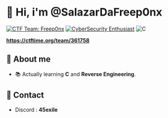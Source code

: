 # 👋 Hi, i'm @SalazarDaFreep0nx

[![CTF Team: Freep0nx](https://img.shields.io/badge/CTF%20Team-freep0nx-white)](#)
[![CyberSecurity Enthusiast](https://img.shields.io/badge/-CyberSecurity-black?logo=hackthebox&logoColor=white)](#)
![C](https://img.shields.io/badge/C-%2300599C.svg?style=flat&logo=c&logoColor=white)

**https://ctftime.org/team/361758**

## 👀 About me
- 📚 Actually learning **C** and **Reverse Engineering**.
  
## 🌟 Contact
- Discord : **45exile**
<!---
SalazarDaFreep0nx/SalazarDaFreep0nx is a ✨ special ✨ repository because its `README.md` (this file) appears on your GitHub profile.
You can click the Preview link to take a look at your changes.
--->
